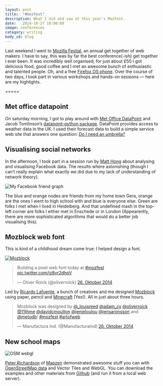 ```yaml
---
layout: post
title:  "#mozfest"
description: What I did and saw at this year's MozFest.
date:   2014-10-27 18:00:00
image: conferences
category: writing
body_id: blog
---
```


Last weekend I went to [Mozilla Festial](https://web.archive.org/web/20141025224900/http://2014.mozillafestival.org/), an annual get together of web makers. I have to say, this was by far the best conference(-ish) get together I ever been. It was incredibly well organised; for just about £50 I got delicious food, good coffee and I met an awesome bunch of enthusiastic and talented people. Oh, and a free [Firefox OS phone](https://www.mozilla.org/en-US/firefox/os/). Over the course of two days, I took part in various workshops and hands-on sessions — here are my highlights.

=====

## Met office datapoint

On saturday morning, I got to play around with [Met Office DataPoint](http://www.metoffice.gov.uk/datapoint/) and Jacob Tomlinson’s [datapoint-python package](https://github.com/jacobtomlinson/datapoint-python). DataPoint provides access to weather data in the UK. I used their forecast data to build a simple service web site that answers one question: [Do I need an umbrella?](https://web.archive.org/web/20160912041937/http://lab.oliverroick.de/umbrella/)

## Visualising social networks

In the afternoon, I took part in a session run by [Matt Hong](https://twitter.com/AllGoneMattHong) about analysing and visualising Facebook data.  The results where astonishing (though I can’t really explain what exactly we did due to my lack of understanding of network theory).

![My Facebook friend graph](/img/mozfest_facebook.png)

The blue and orange nodes are friends from my home town Gera, orange are the ones I went to high school with and blue is everyone else. Green are folks I met when I lived in Heidelberg. And that undefined mash in the top-left corner are folks I either met in Enschede or in London (Appearently, there are more sophisticated algorithms that would do a better job visualising this).

## Mozblock web font

This is kind of a childhood dream come true: I helped design a font.

[![Mozblock](/img/mozblock.png)](https://web.archive.org/web/20161024142229/http://manufacturaindependente.com/blocktype/)

<div class="twitter">
<blockquote class="twitter-tweet" lang="de"><p>Building a pixel web font today at <a href="https://twitter.com/hashtag/mozfest?src=hash">#mozfest</a> <a href="http://t.co/jz8vr2dhpV">pic.twitter.com/jz8vr2dhpV</a></p>&mdash; Oliver Roick (@oliverroick) <a href="https://twitter.com/oliverroick/status/526369683197677568">26. Oktober 2014</a></blockquote>
<script async src="//platform.twitter.com/widgets.js" charset="utf-8"></script>
</div>

Led by [Ricardo Lafuente](https://twitter.com/rlaf), a bunch of creatives and me designed [Mozblock](https://web.archive.org/web/20161024142229/http://manufacturaindependente.com/blocktype/) using paper, pencil and [Minecraft](https://minecraft.net/) (Yes!). All in just about three hours.

<div class="twitter">
<blockquote class="twitter-tweet" lang="de"><p>Mozblock was designed by <a href="https://twitter.com/_LouisReed">@_louisreed</a> <a href="https://twitter.com/Adam_CY">@adam_cy</a> <a href="https://twitter.com/oliverroick">@oliverroick</a> <a href="https://twitter.com/11thMe">@11thme</a> <a href="https://twitter.com/davidcmoulton">@davidcmoulton</a> <a href="https://twitter.com/jenieloulou">@jenieloulou</a> <a href="https://twitter.com/jensaronsson">@jensaronsson</a> and <a href="https://twitter.com/metodb">@metodb</a>! <a href="https://twitter.com/hashtag/mozfest?src=hash">#mozfest</a> <a href="https://twitter.com/hashtag/artofweb?src=hash">#artofweb</a></p>&mdash; Manufactura Ind. (@ManufacturaInd) <a href="https://twitter.com/ManufacturaInd/status/526380048241397762">26. Oktober 2014</a></blockquote>
<script async src="//platform.twitter.com/widgets.js" charset="utf-8"></script>
</div>

## New school maps

![OSM webgl](/img/osm_webgl.png)

[Peter Richardson](https://twitter.com/mxxtxr) of [Mapzen](https://mapzen.com/) demonstrated awesome stuff you can with [OpenStreetMap data](http://osm.org) and Vector Tiles and WebGL.  You can download the examples and other materials from [Github](https://github.com/tangrams/osm-webgl-demos) (and run it from a local web server).
